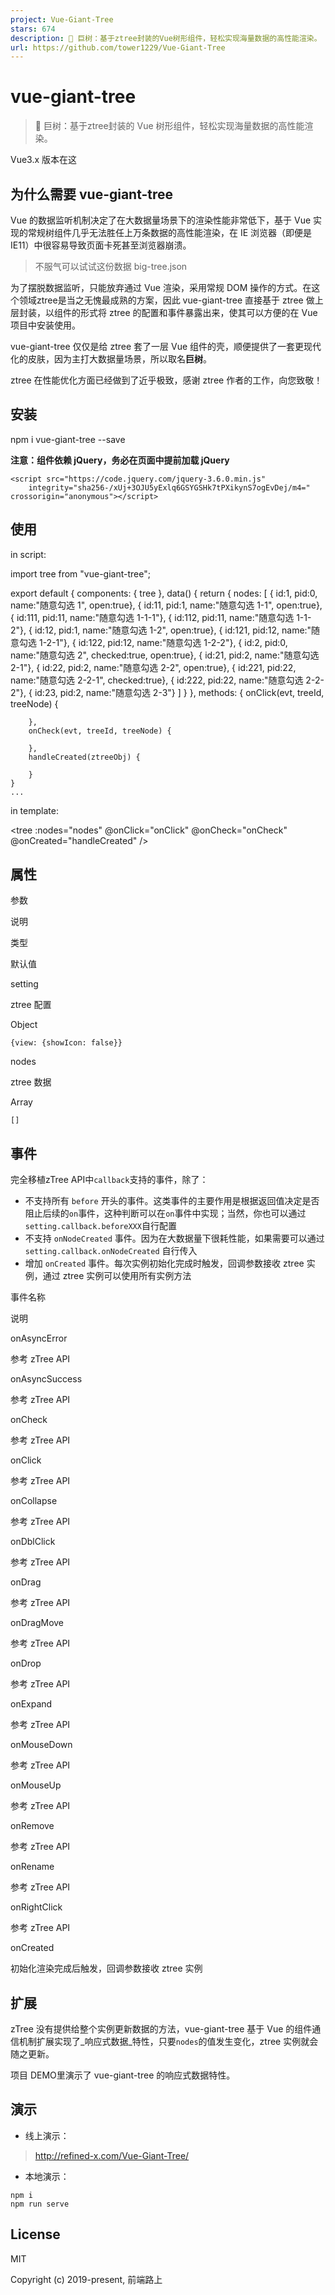 ```yaml
---
project: Vue-Giant-Tree
stars: 674
description: 🌳 巨树：基于ztree封装的Vue树形组件，轻松实现海量数据的高性能渲染。
url: https://github.com/tower1229/Vue-Giant-Tree
---
```


vue-giant-tree
==============

> 🌳 巨树：基于ztree封装的 Vue 树形组件，轻松实现海量数据的高性能渲染。

Vue3.x 版本在这

为什么需要 vue-giant-tree
--------------------

Vue 的数据监听机制决定了在大数据量场景下的渲染性能非常低下，基于 Vue 实现的常规树组件几乎无法胜任上万条数据的高性能渲染，在 IE 浏览器（即便是 IE11）中很容易导致页面卡死甚至浏览器崩溃。

> 不服气可以试试这份数据 big-tree.json

为了摆脱数据监听，只能放弃通过 Vue 渲染，采用常规 DOM 操作的方式。在这个领域ztree是当之无愧最成熟的方案，因此 vue-giant-tree 直接基于 ztree 做上层封装，以组件的形式将 ztree 的配置和事件暴露出来，使其可以方便的在 Vue 项目中安装使用。

vue-giant-tree 仅仅是给 ztree 套了一层 Vue 组件的壳，顺便提供了一套更现代化的皮肤，因为主打大数据量场景，所以取名**巨树**。

ztree 在性能优化方面已经做到了近乎极致，感谢 ztree 作者的工作，向您致敬！

安装
--

npm i vue-giant-tree --save

**注意：组件依赖 jQuery，务必在页面中提前加载 jQuery**

```
<script src="https://code.jquery.com/jquery-3.6.0.min.js"
    integrity="sha256-/xUj+3OJU5yExlq6GSYGSHk7tPXikynS7ogEvDej/m4=" crossorigin="anonymous"></script>
```

使用
--

in script:

import tree from "vue-giant-tree";

export default {
	components: {
          tree
	},
	data() {
		return {
			nodes: \[
                    { id:1, pid:0, name:"随意勾选 1", open:true},
                    { id:11, pid:1, name:"随意勾选 1-1", open:true},
                    { id:111, pid:11, name:"随意勾选 1-1-1"},
                    { id:112, pid:11, name:"随意勾选 1-1-2"},
                    { id:12, pid:1, name:"随意勾选 1-2", open:true},
                    { id:121, pid:12, name:"随意勾选 1-2-1"},
                    { id:122, pid:12, name:"随意勾选 1-2-2"},
                    { id:2, pid:0, name:"随意勾选 2", checked:true, open:true},
                    { id:21, pid:2, name:"随意勾选 2-1"},
                    { id:22, pid:2, name:"随意勾选 2-2", open:true},
                    { id:221, pid:22, name:"随意勾选 2-2-1", checked:true},
                    { id:222, pid:22, name:"随意勾选 2-2-2"},
                    { id:23, pid:2, name:"随意勾选 2-3"}
                \]
		}
	},
    methods: {
        onClick(evt, treeId, treeNode) {

        },
        onCheck(evt, treeId, treeNode) {

        },
        handleCreated(ztreeObj) {

        }
    }
	...

in template:

<tree
  :nodes\="nodes"
  @onClick\="onClick"
  @onCheck\="onCheck"
  @onCreated\="handleCreated"
/>

属性
--

参数

说明

类型

默认值

setting

ztree 配置

Object

`{view: {showIcon: false}}`

nodes

ztree 数据

Array

`[]`

事件
--

完全移植zTree API中`callback`支持的事件，除了：

-   不支持所有 `before` 开头的事件。这类事件的主要作用是根据返回值决定是否阻止后续的`on`事件，这种判断可以在`on`事件中实现；当然，你也可以通过`setting.callback.beforeXXX`自行配置
-   不支持 `onNodeCreated` 事件。因为在大数据量下很耗性能，如果需要可以通过 `setting.callback.onNodeCreated` 自行传入
-   增加 `onCreated` 事件。每次实例初始化完成时触发，回调参数接收 ztree 实例，通过 ztree 实例可以使用所有实例方法

事件名称

说明

onAsyncError

参考 zTree API

onAsyncSuccess

参考 zTree API

onCheck

参考 zTree API

onClick

参考 zTree API

onCollapse

参考 zTree API

onDblClick

参考 zTree API

onDrag

参考 zTree API

onDragMove

参考 zTree API

onDrop

参考 zTree API

onExpand

参考 zTree API

onMouseDown

参考 zTree API

onMouseUp

参考 zTree API

onRemove

参考 zTree API

onRename

参考 zTree API

onRightClick

参考 zTree API

onCreated

初始化渲染完成后触发，回调参数接收 ztree 实例

扩展
--

zTree 没有提供给整个实例更新数据的方法，vue-giant-tree 基于 Vue 的组件通信机制扩展实现了_响应式数据_特性，只要`nodes`的值发生变化，ztree 实例就会随之更新。

项目 DEMO里演示了 vue-giant-tree 的响应式数据特性。

演示
--

-   线上演示：

> http://refined-x.com/Vue-Giant-Tree/

-   本地演示：

```
npm i
npm run serve
```

License
-------

MIT

Copyright (c) 2019-present, 前端路上
